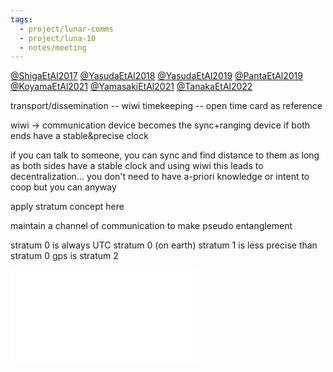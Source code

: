 ```yaml
---
tags:
  - project/lunar-comms
  - project/luna-10
  - notes/meeting
---
```

[@ShigaEtAl2017](@ShigaEtAl2017.md)
[@YasudaEtAl2018](@YasudaEtAl2018.md)
[@YasudaEtAl2019](@YasudaEtAl2019.md)
[@PantaEtAl2019](@PantaEtAl2019.md)
[@KoyamaEtAl2021](@KoyamaEtAl2021.md)
[@YamasakiEtAl2021](@YamasakiEtAl2021.md)
[@TanakaEtAl2022](@TanakaEtAl2022.md)

transport/dissemination -- wiwi
timekeeping -- open time card as reference

wiwi -> communication device becomes the sync+ranging device if both ends have a stable&precise clock

if you can talk to someone, you can sync and find distance to them as long as both sides have a stable clock and using wiwi
	this leads to decentralization... you don't need to have a-priori knowledge or intent to coop but you can anyway

apply stratum concept here

maintain a channel of communication to make pseudo entanglement

stratum 0 is always UTC stratum 0 (on earth)
stratum 1 is less precise than stratum 0
gps is stratum 2

![](20221123_SpaceTimeSynchronization.pdf)
